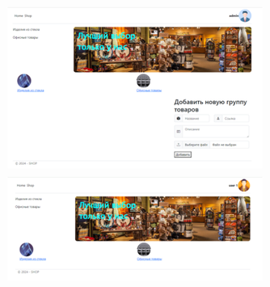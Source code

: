 <p align="center">
  <img src="Screenshot_13.png" alt="result">
</p>
<p align="center">
  <img src="Screenshot_14.png" alt="result">
</p>

